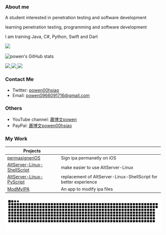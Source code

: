 
### About me 

A student interested in penetration testing and software development

learning penetration testing, programming and software development

I am training Java, C#, Python, Swift and Dart

<a href="https://www.codewars.com/users/powenn" >
  <img src="https://www.codewars.com/users/powenn/badges/large?logo=true"/>
</a>

![powen's GitHub stats](https://github-readme-stats.vercel.app/api?username=powenn&show_icons=true&theme=tokyonight&count_private=true)

<a href="https://www.credly.com/badges/38c0eed0-d6d5-422d-a2cc-18b44d0df509/public_url" >
  <img src="https://images.credly.com/size/680x680/images/9b0ac7af-f7ac-4938-96a4-2d4805bfe23f/image.png" height="100"/>
</a>

<a href="https://certs.ine.com/a639fb17-c205-408b-a3cd-a213049621ea" alt="eJPT" >
  <img src="https://api.accredible.com/v1/credential/generate_baked_badge?credential_id=102413772" height="100"/>
</a>

<a href="https://certs.ine.com/21339d94-af3c-405e-a4aa-61800ecdafd6" alt="eWPT" >
  <img src="https://api.accredible.com/v1/credential/generate_baked_badge?credential_id=117227531" height="100"/>
</a>

### Contact Me
* Twitter: [powen00hsiao](https://twitter.com/powen00hsiao)
* Email: powen0966091716@gmail.com

### Others  
* YouTube channel: [蕭博文powen](https://youtube.com/channel/UC10pdtvFTDo60X-aXvbNy7w)
* PayPal: [蕭博文powen00hsiao](https://www.paypal.com/paypalme/powen00hsiao)

### My Work
| Projects                                                  |                                                                                |
|-----------------------------------------------------------|--------------------------------------------------------------------------------|
| [permasigneriOS](https://github.com/powenn/permasigneriOS)         | Sign ipa permanetly on iOS |
| [AltServer-Linux-ShellScript](https://github.com/powenn/AltServer-Linux-ShellScript)         | make easier to use AltServer-Linux |
| [AltServer-Linux-PyScript](https://github.com/powenn/AltServer-Linux-PyScript) | replacement of AltServer-Linux-ShellScript for better experience |
| [ModMyIPA](https://github.com/powenn/ModMyIPA)         | An app to modify ipa files |

<picture>
  <source media="(prefers-color-scheme: dark)" srcset="https://raw.githubusercontent.com/powenn/powenn/output/github-contribution-grid-snake-dark.svg">
  <source media="(prefers-color-scheme: light)" srcset="https://raw.githubusercontent.com/powenn/powenn/output/github-contribution-grid-snake.svg">
  <img alt="github contribution grid snake animation" src="https://raw.githubusercontent.com/powenn/powenn/output/github-contribution-grid-snake.svg">
</picture>
 


[1]:https://github.com/powenn/powenn/blob/main/photos/02.gif
